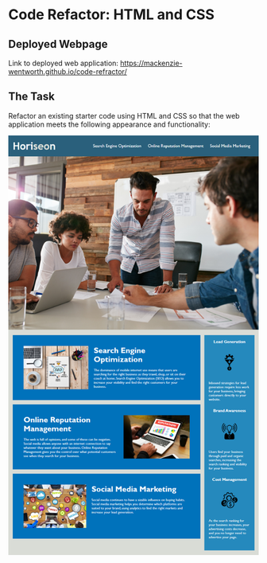 # Code Refactor: HTML and CSS

## Deployed Webpage

Link to deployed web application: https://mackenzie-wentworth.github.io/code-refractor/

## The Task
Refactor an existing starter code using HTML and CSS so that the web application meets the following appearance and functionality:

![The refactored code includes semantic HTML elements that follow logical structure, accessible alt attributes, sequential heading attributes, and a consise, descriptive title.](./assets/images/deployed-page.png)

